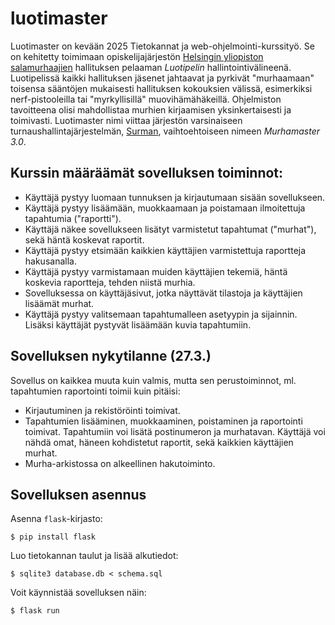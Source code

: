 # luotimaster

Luotimaster on kevään 2025 Tietokannat ja web-ohjelmointi-kurssityö. Se on kehitetty toimimaan opiskelijajärjestön [Helsingin yliopiston salamurhaajien](https://salamurhaajat.net/) hallituksen pelaaman _Luotipelin_ hallintointivälineenä. Luotipelissä kaikki hallituksen jäsenet jahtaavat ja pyrkivät "murhaamaan" toisensa sääntöjen mukaisesti hallituksen kokouksien välissä, esimerkiksi nerf-pistooleilla tai "myrkyllisillä" muovihämähäkeillä. 
Ohjelmiston tavoitteena olisi mahdollistaa murhien kirjaamisen yksinkertaisesti ja toimivasti. Luotimaster nimi viittaa järjestön varsinaiseen turnaushallintajärjestelmän, [Surman](https://github.com/hys-helsinki/surma), vaihtoehtoiseen nimeen _Murhamaster 3.0_.


## Kurssin määräämät sovelluksen toiminnot:
- Käyttäjä pystyy luomaan tunnuksen ja kirjautumaan sisään sovellukseen. 
- Käyttäjä pystyy lisäämään, muokkaamaan ja poistamaan ilmoitettuja tapahtumia ("raportti").
- Käyttäjä näkee sovellukseen lisätyt varmistetut tapahtumat ("murhat"), sekä häntä koskevat raportit.
- Käyttäjä pystyy etsimään kaikkien käyttäjien varmistettuja raportteja hakusanalla.
- Käyttäjä pystyy varmistamaan muiden käyttäjien tekemiä, häntä koskevia raportteja, tehden niistä murhia.
- Sovelluksessa on käyttäjäsivut, jotka näyttävät tilastoja ja käyttäjien lisäämät murhat.
- Käyttäjä pystyy valitsemaan tapahtumalleen asetyypin ja sijainnin. Lisäksi käyttäjät pystyvät lisäämään kuvia tapahtumiin.


## Sovelluksen nykytilanne (27.3.)
Sovellus on kaikkea muuta kuin valmis, mutta sen perustoiminnot, ml. tapahtumien raportointi toimii kuin pitäisi:
- Kirjautuminen ja rekistöröinti toimivat.
- Tapahtumien lisääminen, muokkaaminen, poistaminen ja raportointi toimivat. Tapahtumiin voi lisätä postinumeron ja murhatavan. Käyttäjä voi nähdä omat, häneen kohdistetut raportit, sekä kaikkien käyttäjien murhat.
- Murha-arkistossa on alkeellinen hakutoiminto.




## Sovelluksen asennus

Asenna `flask`-kirjasto:

```
$ pip install flask
```

Luo tietokannan taulut ja lisää alkutiedot:

```
$ sqlite3 database.db < schema.sql

```

Voit käynnistää sovelluksen näin:

```
$ flask run
```
